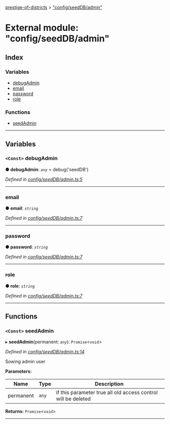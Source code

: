 [prestige-of-districts](../README.md) > ["config/seedDB/admin"](../modules/_config_seeddb_admin_.md)

# External module: "config/seedDB/admin"

## Index

### Variables

* [debugAdmin](_config_seeddb_admin_.md#debugadmin)
* [email](_config_seeddb_admin_.md#email)
* [password](_config_seeddb_admin_.md#password)
* [role](_config_seeddb_admin_.md#role)

### Functions

* [seedAdmin](_config_seeddb_admin_.md#seedadmin)

---

## Variables

<a id="debugadmin"></a>

### `<Const>` debugAdmin

**● debugAdmin**: *`any`* =  debug('seedDB')

*Defined in [config/seedDB/admin.ts:5](https://github.com/YarosJ/prestige-of-districts/blob/828e334/config/seedDB/admin.ts#L5)*

___
<a id="email"></a>

###  email

**● email**: *`string`*

*Defined in [config/seedDB/admin.ts:7](https://github.com/YarosJ/prestige-of-districts/blob/828e334/config/seedDB/admin.ts#L7)*

___
<a id="password"></a>

###  password

**● password**: *`string`*

*Defined in [config/seedDB/admin.ts:7](https://github.com/YarosJ/prestige-of-districts/blob/828e334/config/seedDB/admin.ts#L7)*

___
<a id="role"></a>

###  role

**● role**: *`string`*

*Defined in [config/seedDB/admin.ts:7](https://github.com/YarosJ/prestige-of-districts/blob/828e334/config/seedDB/admin.ts#L7)*

___

## Functions

<a id="seedadmin"></a>

### `<Const>` seedAdmin

▸ **seedAdmin**(permanent: *`any`*): `Promise`<`void`>

*Defined in [config/seedDB/admin.ts:14](https://github.com/YarosJ/prestige-of-districts/blob/828e334/config/seedDB/admin.ts#L14)*

Sowing admin user

**Parameters:**

| Name | Type | Description |
| ------ | ------ | ------ |
| permanent | `any` |  if this parameter true all old access control will be deleted |

**Returns:** `Promise`<`void`>

___


